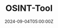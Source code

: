 ---
title: OSINT-Tool
description: A browser extension that offers a real-time, on-page approach to analyzing web content – completely content and site agnostic.
image: ""
date: 2024-09-04T05:00:00Z
featured: false
affiliated: false
draft: false

externalURL: https://www.osint-tool.com/
category: "Open Source Intelligence"
tags: ["Open Source Intelligence"]
---